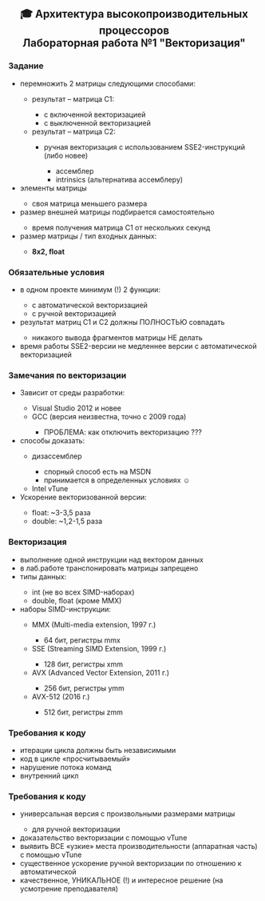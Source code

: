 <h2 align="center"> 🎓  Архитектура высокопроизводительных процессоров <br/>Лабораторная работа №1 "Векторизация"</h2>

<h3>Задание</h3>
<ul>
  <li>перемножить 2 матрицы следующими способами:</li>
  <ul>
    <li>результат – матрица C1:</li>
    <ul>
      <li>с включенной векторизацией</li>
      <li>с выключенной векторизацией</li>
    </ul>
    <li>результат – матрица C2:</li>
    <ul>
      <li>ручная векторизация с использованием SSE2-инструкций (либо новее)</li>
      <ul>
        <li>ассемблер</li>
        <li>intrinsics (альтернатива ассемблеру)</li>
      </ul>
    </ul>
  </ul>
  <li>элементы матрицы</li>
  <ul>
      <li>своя матрица меньшего размера</li>
  </ul>
  <li>размер внешней матрицы подбирается самостоятельно</li>
  <ul>
      <li>время получения матрица C1 от нескольких секунд</li>
  </ul>
  <li>размер матрицы / тип входных данных:</li>
  <ul>
    <li><b>8x2, float</b></li>
  </ul>
</ul>

<h3>Обязательные условия</h3>
<ul>
  <li>в одном проекте минимум (!) 2 функции:</li>
  <ul>
      <li>с автоматической векторизацией</li>
      <li>с ручной векторизацией</li>
  </ul>
  <li>результат матриц C1 и C2 должны ПОЛНОСТЬЮ совпадать</li>
  <ul>
      <li>никакого вывода фрагментов матрицы НЕ делать</li>
  </ul>
  <li>время работы SSE2-версии не медленнее версии с автоматической векторизацией</li>
</ul>

<h3>Замечания по векторизации</h3>
<ul>
  <li>Зависит от среды разработки:</li>
  <ul>
      <li>Visual Studio 2012 и новее</li>
      <li>GCC (версия неизвестна, точно с 2009 года)</li>
      <ul>
          <li>ПРОБЛЕМА: как отключить векторизацию ???</li>
      </ul>
  </ul>
  <li>способы доказать:</li>
  <ul>
      <li>дизассемблер</li>
      <ul>
          <li>спорный способ есть на MSDN</li>
          <li>принимается в определенных условиях ☺</li>
      </ul>
      <li>Intel vTune</li>
  </ul>
  <li>Ускорение векторизованной версии:</li>
  <ul>
      <li>float: ~3-3,5 раза</li>
      <li>double: ~1,2-1,5 раза</li>
  </ul>
</ul>

<h3>Векторизация</h3>
<ul>
  <li>выполнение одной инструкции над вектором данных</li>
  <li>в лаб.работе транспонировать матрицы запрещено</li>
  <li>типы данных:</li>
  <ul>
     <li>int (не во всех SIMD-наборах)</li>
     <li>double, float (кроме MMX)</li>
  </ul>
  <li>наборы SIMD-инструкции:</li>
  <ul>
     <li>MMX (Multi-media extension, 1997 г.)</li>
     <ul>
       <li>64 бит, регистры mmx</li>
     </ul>
     <li>SSE (Streaming SIMD Extension, 1999 г.)</li>
     <ul>
       <li>128 бит, регистры xmm</li>
     </ul>
     <li>AVX (Advanced Vector Extension, 2011 г.)</li>
     <ul>
       <li>256 бит, регистры ymm</li>
     </ul>
     <li>AVX-512 (2016 г.)</li>
     <ul>
       <li>512 бит, регистры zmm</li>
     </ul>
  </ul>
</ul>

<h3>Требования к коду</h3>
<ul>
  <li>итерации цикла должны быть независимыми</li>
  <li>код в цикле «просчитываемый»</li>
  <li>нарушение потока команд</li>
  <li>внутренний цикл</li>
</ul>

<h3>Требования к коду</h3>
<ul>
  <li>универсальная версия с произвольными размерами матрицы</li>
  <ul>
      <li>для ручной векторизации</li>
  </ul>
  <li>доказательство векторизации с помощью vTune</li>
  <li>выявить ВСЕ «узкие» места производительности (аппаратная часть) с помощью vTune</li>
  <li>существенное ускорение ручной векторизации по отношению к автоматической</li>
  <li>качественное, УНИКАЛЬНОЕ (!) и интересное решение (на усмотрение преподавателя)</li>
</ul>
